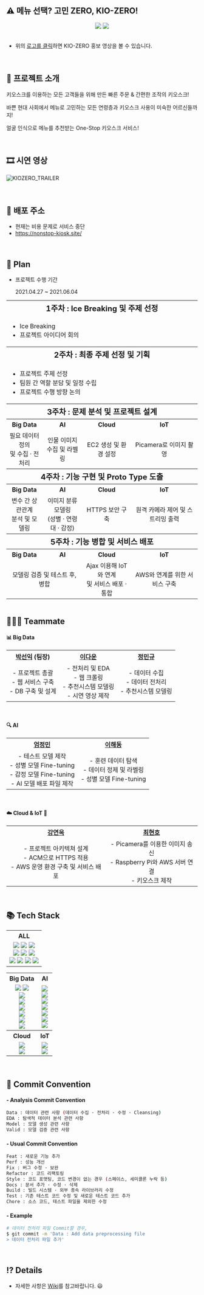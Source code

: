 ## ⚠️ 메뉴 선택? 고민 ZERO, KIO-ZERO!

<div id=header align="center">
  <img src=https://capsule-render.vercel.app/api?type=waving&color=FFD159&height=250&text=[KIO-ZERO]%20Project&&fontAlignY=45&desc=%20Multicampus&Desc&descAlignY=25&descAlign=21>
  <a href="https://youtu.be/3aQ5gYiTbI0">
    <img src="https://user-images.githubusercontent.com/76501345/120985259-68bb1b00-c7b6-11eb-857c-f506df30dfb6.png">
  </a>
</div>

<br>


* 위의 [로고를 클릭](https://www.youtube.com/watch?v=3aQ5gYiTbI0&feature=youtu.be)하면 KIO-ZERO 홍보 영상을 볼 수 있습니다.

<br>

## 📌 프로젝트 소개

키오스크를 이용하는 모든 고객들을 위해 만든 빠른 주문 & 간편한 조작의 키오스크!

바쁜 현대 사회에서 메뉴로 고민하는 모든 연령층과 키오스크 사용이 미숙한 어르신들까지!

얼굴 인식으로 메뉴를 추천받는 One-Stop 키오스크 서비스!

<br>

## 🎞 시연 영상

![KIOZERO_TRAILER](https://user-images.githubusercontent.com/76501345/123545443-fb861e80-d792-11eb-9a0b-2c4e9558c166.gif)

<br>

## 🚩 배포 주소

* 현재는 비용 문제로 서비스 중단
* https://nonstop-kiosk.site/

<br>

## 📅 Plan

* 프로젝트 수행 기간

  2021.04.27 ~ 2021.06.04

<table style="text-align:center; margin:auto;">
  <tr>
    <th colspan="4" style="font-size:20px">1주차 : Ice Breaking 및 주제 선정</th>
  </tr>
  <tr>
    <td colspan="4">
      <ul style="text-align:left">
        <li>Ice Breaking</li>
        <li>프로젝트 아이디어 회의</li>
      </ul>
    </td>
  </tr>
  <tr>
    <th colspan="4" style="font-size:20px">2주차 : 최종 주제 선정 및 기획</th>
  </tr>
  <tr>
    <td colspan="4">
      <ul style="text-align:left">
        <li>프로젝트 주제 선정</li>
        <li>팀원 간 역할 분담 및 일정 수립</li>
        <li>프로젝트 수행 방향 논의</li>
      </ul>
    </td>
  </tr>
  <tr style="font-size:20px">
    <th colspan="4">3주차 : 문제 분석 및 프로젝트 설계</th>
  </tr>
  <tr>
    <th>Big Data</th>
    <th>AI</th>
    <th>Cloud</th>
    <th>IoT</th>
  </tr>
  <tr>
    <td>필요 데이터 정의<br>및 수집 · 전처리</td>
    <td>인물 이미지<br>수집 및 라벨링</td>
    <td>EC2 생성 및 환경 설정</td>
    <td>Picamera로 이미지 촬영</td>
  </tr>
  <tr style="font-size:20px">
    <th colspan="4">4주차 : 기능 구현 및 Proto Type 도출</th>
  </tr>
  <tr>
    <th>Big Data</th>
    <th>AI</th>
    <th>Cloud</th>
    <th>IoT</th>
  </tr>
  <tr>
    <td>변수 간 상관관계<br>분석 및 모델링</td>
    <td>이미지 분류 모델링<br>(성별 · 연령대 · 감정)</td>
    <td>HTTPS 보안 구축</td>
    <td>원격 카메라 제어 및 스트리밍 출력</td>
  </tr>
  <tr style="font-size:20px">
    <th colspan="4">5주차 : 기능 병합 및 서비스 배포</th>
  </tr>
  <tr>
    <th>Big Data</th>
    <th>AI</th>
    <th>Cloud</th>
    <th>IoT</th>
  </tr>
  <tr>
    <td colspan="2">모델링 검증 및 테스트 후, 병합</td>
    <td>Ajax 이용해 IoT와 연계<br>및 서비스 배포 · 통합</td>
    <td>AWS와 연계를 위한 서비스 구축</td>
  </tr>
</table>

<br>

## 👨‍👩‍👧 Teammate

<div id=teammate>
  <h4>📊 Big Data</h4>
  <table style="text-align:center;">
    <tr>
      <th><a href="https://github.com/parksimis">박선익</a> (팀장)</th>
      <th><a href="https://github.com/leedawoon">이다운</a></th>
      <th><a href="https://github.com/topdury">정민규</a></th>
    </tr>
    <tr>
      <td>
        - 프로젝트 총괄<br>
        - 웹 서비스 구축<br>
        - DB 구축 및 설계
      </td>
      <td>
        - 전처리 및 EDA<br>
        - 웹 크롤링<br>
        - 추천시스템 모델링<br>
        - 시연 영상 제작
      </td>
      <td>
        - 데이터 수집<br>
        - 데이터 전처리<br>
        - 추천시스템 모델링
      </td>
    </tr>
  </table>
  <br>
  <h4>🔍 AI</h4>
  <table style="text-align:center;">
    <tr>
      <th><a href="https://github.com/jungmin0710">엄정민</a></th>
      <th><a href="https://github.com/leegongja07">이해동</a></th>
    </tr>
    <tr>
      <td>
        - 테스트 모델 제작<br>
        - 성별 모델 Fine-tuning<br>
        - 감정 모델 Fine-tuning<br>
        - AI 모델 배포 파일 제작
      </td>
      <td>
        - 훈련 데이터 탐색<br>
        - 데이터 정제 및 라벨링<br>
        - 성별 모델 Fine-tuning
      </td>
    </tr>       
  </table>
  <br>
  <h4>☁️ Cloud & IoT 🔩</h4>
  <table style="text-align:center;">
    <tr>
      <th><a href="https://github.com/janine-kang">강연옥</a></th>
      <th><a href="https://github.com/choihhh">최현호</a></th>
    </tr>
    <tr>
      <td>
        - 프로젝트 아키텍쳐 설계<br>
        - ACM으로 HTTPS 적용<br>
        - AWS 운영 환경 구축 및 서비스 배포
      </td>
      <td>
        - Picamera를 이용한 이미지 송신<br>
        - Raspberry Pi와 AWS 서버 연결<br>
        - 키오스크 제작
      </td>
    </tr>       
  </table>
</div>

<br>


## 📚 Tech Stack

<div id=tech_stack>
  <table style="text-align:center;">
    <tr>
      <th>ALL</th>
    </tr>
    <tr>
      <td>
        <img src="https://img.shields.io/badge/Git-gray?style=plastic&logo=git">
        <img src="https://img.shields.io/badge/GitHub-gray?style=plastic&logo=github">
        <img src="https://img.shields.io/badge/Google_Drive-gray?style=plastic&logo=google-drive"><br>
        <img src="https://img.shields.io/badge/Jupyter-v1.0.0-orange?style=plastic&logo=jupyter">
        <img src="https://img.shields.io/badge/VSCode-v1.56.2-blue?style=plastic&logo=visual-studio-code">
        <img src="https://img.shields.io/badge/Google_Colab-gray?style=plastic&logo=google-colab"><br>
        <img src="https://img.shields.io/badge/Flask-v2.0.1-lightgray?style=plastic&logo=flask">
        <img src="https://img.shields.io/badge/Javascript-ES6+-yellow?style=plastic&logo=javascript">
        <img src="https://img.shields.io/badge/MySQL-v15.1-blue?style=plastic&logo=mysql">
        <img src="https://img.shields.io/badge/MariaDB-v10.5.10-navy?style=plastic&logo=mariadb">
      </td>
    </tr>
  </table>
  <table style="text-align:center;">
    <tr>
      <th>Big Data</th>
      <th>AI</th>
    </tr>
    <tr>
      <td>
        <img src="https://img.shields.io/badge/Python-v3.9-blue?style=plastic&logo=python">
        <img src="https://img.shields.io/badge/R-v4.0.4-lightgray?style=plastic&logo=r"><br>
        <img src="https://img.shields.io/badge/Pandas-v1.2.3-blue?style=plastic&logo=pandas"><br>
        <img src="https://img.shields.io/badge/NumPy-v1.19.5-yellow?style=plastic&logo=numpy"><br>
        <img src="https://img.shields.io/badge/Scikit_Learn-v0.24.1-orange?style=plastic&logo=scikit-learn"><br>
        <img src="https://img.shields.io/badge/Matplotlib-v3.3.4-lightgray?style=plastic&logo=matplotlib"><br>
        <img src="https://img.shields.io/badge/Seaborn-v3.3.4-lightgray?style=plastic&logo=seaborn"><br>
        <img src="https://img.shields.io/badge/BeautifulSoup4-v4.6.0-green?style=plastic&logo=beautifulsoup">
      </td>
      <td>
        <img src="https://img.shields.io/badge/Python-v3.9-blue?style=plastic&logo=python"><br>
        <img src="https://img.shields.io/badge/Pandas-v1.2.3-blue?style=plastic&logo=pandas"><br>
        <img src="https://img.shields.io/badge/Keras-v2.4.3-red?style=plastic&logo=keras"><br>
        <img src="https://img.shields.io/badge/Tensorflow-v2.5.0rc1-orange?style=plastic&logo=tensorflow"><br>
        <img src="https://img.shields.io/badge/NumPy-v1.19.5-yellow?style=plastic&logo=numpy"><br>
        <img src="https://img.shields.io/badge/Pillow-v8.1.2-yellow?style=plastic"><br>
        <img src="https://img.shields.io/badge/OpenCV-v4.5.2.52-green?style=plastic&logo=opencv">
      </td>
    </tr>
    <tr>
      <th>Cloud</th>
      <th>IoT</th>
    </tr>
    <tr>
      <td>
        <img src="https://img.shields.io/badge/AWS-gray?style=plastic&logo=amazon-aws"><br>
        <img src="https://img.shields.io/badge/Docker-v19.03.11-blue?style=plastic&logo=docker">
      </td>
      <td>
        <img src="https://img.shields.io/badge/Raspberry_Pi-red?style=plastic&logo=raspberry-pi"><br>
        <img src="https://img.shields.io/badge/Ubuntu-v20.10-orange?style=plastic&logo=ubuntu">
      </td>
    </tr>
  </table>
</div>

<br>


## 🚥 Commit Convention

#### - Analysis Commit Convention

```bash
Data : 데이터 관련 사항 (데이터 수집 · 전처리 · 수정 · Cleansing)
EDA : 탐색적 데이터 분석 관련 사항
Model : 모델 생성 관련 사항
Valid : 모델 검증 관련 사항
```

#### - Usual Commit Convention

```bash
Feat : 새로운 기능 추가
Perf : 성능 개선
Fix : 버그 수정 · 보완
Refactor : 코드 리팩토링
Style : 코드 포맷팅, 코드 변경이 없는 경우 (스페이스, 세미콜론 누락 등)
Docs : 문서 추가 · 수정 · 삭제
Build : 빌드 시스템 · 외부 종속 라이브러리 수정
Test : 기존 테스트 코드 수정 및 새로운 테스트 코드 추가
Chore : 소스 코드, 테스트 파일을 제외한 수정
```

#### - Example

```bash
# 데이터 전처리 파일 Commit할 경우,
$ git commit -m 'Data : Add data preprocessing file
> 데이터 전처리 파일 추가'
```

<br>

## ⁉️ Details

- 자세한 사항은 [Wiki](https://github.com/parksimis/One-Stop-Kiosk/wiki)를 참고바랍니다. 😃

